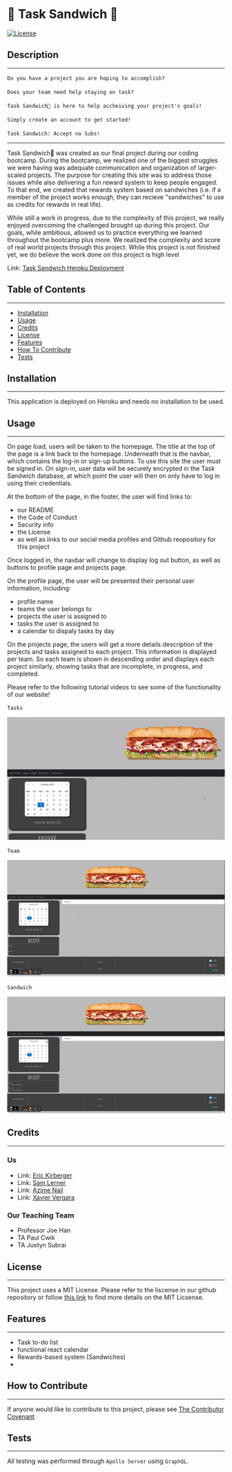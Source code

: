 # 🥪 Task Sandwich 🥪

  [![License](https://img.shields.io/badge/license-MIT-green)](https://opensource.org/licenses/MIT)

## Description
---

```
Do you have a project you are hoping to accomplish?

Does your team need help staying on task?

Task Sandwich🥪 is here to help accheiving your project's goals!

Simply create an account to get started!

Task Sandwich: Accept no Subs!
```

---

Task Sandwich🥪 was created as our final project during our coding bootcamp. During the bootcamp, we realized one of the biggest struggles we were having was adequate communication and organization of larger-scaled projects. The purpose for creating this site was to address those issues while also delivering a fun reward system to keep people engaged. To that end, we created that rewards system based on sandwiches (i.e. if a member of the project works enough, they can recieve "sandwiches" to use as credits for rewards in real life). 

While still a work in progress, due to the complexity of this project, we really enjoyed overcoming the challenged brought up during this project. Our goals, while ambitious, allowed us to practice everything we learned throughout the bootcamp plus more. We realized the complexity and score of real world projects through this project. While this project is not finished yet, we do believe the work done on this project is high level

Link: [Task Sandwich Heroku Deployment](https://task-sandwich.herokuapp.com/ 'a secure, rewards-based Project Managment application made while hungry')

## Table of Contents
---

- [Installation](#installation)
- [Usage](#usage)
- [Credits](#credits)
- [License](#license)
- [Features](#features)
- [How To Contribute](#how-to-contribute)
- [Tests](#tests)

## Installation
---

This application is deployed on Heroku and needs no installation to be used.

## Usage
---

On page load, users will be taken to the homepage. The title at the top of the page is a link back to the homepage. Underneath that is the navbar, which contains the log-in or sign-up buttons. To use this site the user must be signed in. On sign-in, user data will be securely encrypted in the Task Sandwich database, at which point the user will then on only have to log in using their credentials.

At the bottom of the page, in the footer, the user will find links to: 
- our README
- the Code of Conduct
- Security info
- the License
- as well as links to our social media profiles and Github reopository for this project

Once logged in, the navbar will change to display log out button, as well as buttons to profile page and projects page.

On the profile page, the user will be presented their personal user information, including: 
- profile name
- teams the user belongs to
- projects the user is assigned to
- tasks the user is assigned to
- a calendar to dispaly tasks by day

On the projects page, the users will get a more details description of the projects and tasks assigned to each project. This information is displayed per team. So each team is shown in descending order and displays each project similarly, showing tasks that are incomplete, in progress, and completed.

Please refer to the following tutorial videos to see some of the functionality of our website!

```
Tasks
```
![Tutorial GIF.](./client/src/pages/Home/images/task-gif.gif)

```
Team
```
![Tutorial GIF.](./client/src/pages/Home/images/team-gif.gif)

```
Sandwich
```
![Tutorial GIF.](./client/src/pages/Home/images/sandwich-gif.gif)

## Credits
---

### Us

- Link: [Eric Kirberger](https://github.com/ekirbs 'The github page for Eric Kirberger.')
- Link: [Sam Lerner](https://github.com/sam-lerner 'The github page for Sam Lerner.')
- Link: [Azime Nail](https://github.com/azimezn 'The github page for Azime Nail.')
- Link: [Xavier Vergara](https://github.com/NyqEvo 'The github page for Xavier Vergara.')

### Our Teaching Team
- Professor Joe Han
- TA Paul Cwik
- TA Justyn Subrai

## License
---

This project uses a MIT License. Please refer to the liscense in our github repository or follow [this link](https://opensource.org/license/mit-0/) to find more details on the MIT Licsense.

## Features
---

- Task to-do list
- functional react calendar
- Rewards-based system (Sandwiches)
- 

## How to Contribute
---

If anyone would like to contribute to this project, please see [The Contributor Covenant](https://www.contributor-covenant.org/)

## Tests
---

All testing was performed through `Apollo Server` using `GraphQL`.
